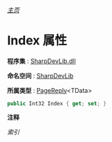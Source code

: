 ###### [主页](./Index.md "主页")

# Index 属性

**程序集** : [SharpDevLib.dll](./SharpDevLib.assembly.md "SharpDevLib.dll")

**命名空间** : [SharpDevLib](./SharpDevLib.namespace.md "SharpDevLib")

**所属类型** : [PageReply](./SharpDevLib.PageReply.1.md "PageReply")\<TData\>

``` csharp
public Int32 Index { get; set; }
```

**注释**

*索引*



